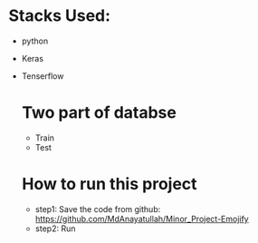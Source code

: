 # Stacks Used:

- python
- Keras
- Tenserflow

  # Two part of databse
  - Train
  - Test
 
  # How to run this project
  - step1: Save the code from github: https://github.com/MdAnayatullah/Minor_Project-Emojify
  - step2: Run 
